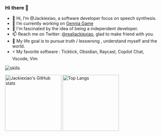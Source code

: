 ### Hi there 👋

<!--
**Jackiexiao/Jackiexiao** is a ✨ _special_ ✨ repository because its `README.md` (this file) appears on your GitHub profile.

Here are some ideas to get you started:

 ...
- 🌱 I’m currently learning ...
- 👯 I’m looking to collaborate on ...
- 🤔 I’m looking for help with ...
- 💬 Ask me about ...
- 📫 How to reach me: ...
- 😄 Pronouns: ...
- ⚡ Fun fact: ...
-->

- 👋 Hi, I’m @Jackiexiao, a software developer focus on speech synthesis.
- 🔭 I’m currently working on [Gennia Game](https://github.com/GenniaApp/GenniaServer2)
- 👀 I'm fascinated by the idea of being a independent developer.
- 📫 Reach me on Twitter: [@realjackiexiao](https://twitter.com/realJackieXiao), glad to make friend with you.
- 🌱 My life goal is to pursue truth / lesswrong , understand myself and the world.
- ⚡ My favorite software : Ticktick, Obsidian, Raycast, Copilot Chat, Vscode, Vim

![skills](https://skillicons.dev/icons?i=python,pytorch,docker,ts,react,nextjs,mui,fastapi,audition,vim,discord)

<img src="https://github-readme-stats-one-bice.vercel.app/api?username=jackiexiao&count_private=true&show_icons=true&include_all_commits=true&role=OWNER,ORGANIZATION_MEMBER,COLLABORATOR" alt="Jackiexiao's GitHub stats" height="185px" /> <img src="https://github-readme-stats-one-bice.vercel.app/api/top-langs/?username=jackiexiao&layout=compact&langs_count=8&role=OWNER,COLLABORATOR" alt="Top Langs" height="185px" />
